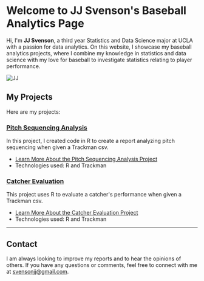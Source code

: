 # Welcome to JJ Svenson's Baseball Analytics Page

Hi, I'm **JJ Svenson**, a third year Statistics and Data Science major at UCLA with a passion for data analytics. On this website, I showcase my baseball analytics projects, where I combine my knowledge in statistics and data science with my love for baseball to investigate statistics relating to player performance.

![JJ](JJ.jpg)

## My Projects

Here are my projects:

### [Pitch Sequencing Analysis]()
In this project, I created code in R to create a report analyzing pitch sequencing when given a Trackman csv.

- [Learn More About the Pitch Sequencing Analysis Project](sequencing.md)
- Technologies used: R and Trackman

### [Catcher Evaluation]()
This project uses R to evaluate a catcher's performance when given a Trackman csv.

- [Learn More About the Catcher Evaluation Project](catching.md)
- Technologies used: R and Trackman

---

## Contact

I am always looking to improve my reports and to hear the opinions of others. If you have any questions or comments, feel free to connect with me at [svensonjj@gmail.com](mailto:svensonjj@gmail.com).
